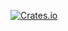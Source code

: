 [![Crates.io][crates-badge]][crates-url]

[crates-badge]: https://img.shields.io/crates/v/pancake-db-core.svg
[crates-url]: https://crates.io/crates/pancake-db-core

